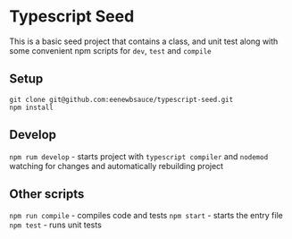 # Typescript Seed

This is a basic seed project that contains a class, and unit test along with some convenient npm scripts for `dev`, `test` and `compile`

## Setup

```
git clone git@github.com:eenewbsauce/typescript-seed.git
npm install
```

## Develop
`npm rum develop` - starts project with `typescript compiler` and `nodemod` watching for changes and automatically rebuilding project

## Other scripts
`npm run compile` - compiles code and tests
`npm start` - starts the entry file
`npm test` - runs unit tests